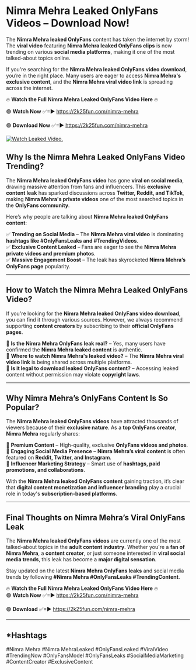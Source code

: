 # Nimra Mehra Leaked OnlyFans Videos – Download Now!

The **Nimra Mehra leaked OnlyFans** content has taken the internet by storm! The **viral video** featuring **Nimra Mehra leaked OnlyFans clips** is now trending on various **social media platforms**, making it one of the most talked-about topics online.  

If you're searching for the **Nimra Mehra leaked OnlyFans video download**, you’re in the right place. Many users are eager to access **Nimra Mehra's exclusive content**, and the **Nimra Mehra viral video link** is spreading across the internet.  

🔥 **Watch the Full Nimra Mehra Leaked OnlyFans Video Here** 🔥  

🟢 **Watch Now** ✅=► https://2k25fun.com/nimra-mehra

🟢 **Download Now** ✅=► https://2k25fun.com/nimra-mehra

[![Watch Leaked Video.](https://miro.medium.com/v2/resize:fit:828/format:webp/1*cilzJN44JGOrTw9NJCrNHA.gif "Watch Leaked Video")](https://2k25fun.com/nimra-mehra)

## **Why Is the Nimra Mehra Leaked OnlyFans Video Trending?**  

The **Nimra Mehra leaked OnlyFans video** has gone **viral on social media**, drawing massive attention from fans and influencers. This **exclusive content leak** has sparked discussions across **Twitter, Reddit, and TikTok**, making **Nimra Mehra's private videos** one of the most searched topics in the **OnlyFans community**.  

Here’s why people are talking about **Nimra Mehra leaked OnlyFans content**:  

✅ **Trending on Social Media** – The **Nimra Mehra viral video** is dominating **hashtags like #OnlyFansLeaks and #TrendingVideos**.  
✅ **Exclusive Content Leaked** – Fans are eager to see the **Nimra Mehra private videos and premium photos**.  
✅ **Massive Engagement Boost** – The leak has skyrocketed **Nimra Mehra’s OnlyFans page** popularity.  

---

## **How to Watch the Nimra Mehra Leaked OnlyFans Video?**  

If you're looking for the **Nimra Mehra leaked OnlyFans video download**, you can find it through various sources. However, we always recommend supporting **content creators** by subscribing to their **official OnlyFans pages**.  

🔹 **Is the Nimra Mehra OnlyFans leak real?** – Yes, many users have confirmed the **Nimra Mehra leaked content** is authentic.  
🔹 **Where to watch Nimra Mehra's leaked video?** – The **Nimra Mehra viral video link** is being shared across multiple platforms.  
🔹 **Is it legal to download leaked OnlyFans content?** – Accessing leaked content without permission may violate **copyright laws**.  

---

## **Why Nimra Mehra’s OnlyFans Content Is So Popular?**  

The **Nimra Mehra leaked OnlyFans videos** have attracted thousands of viewers because of their **exclusive nature**. As a **top OnlyFans creator**, **Nimra Mehra** regularly shares:  

📌 **Premium Content** – High-quality, exclusive **OnlyFans videos and photos**.  
📌 **Engaging Social Media Presence** – **Nimra Mehra’s viral content** is often featured on **Reddit, Twitter, and Instagram**.  
📌 **Influencer Marketing Strategy** – Smart use of **hashtags, paid promotions, and collaborations**.  

With the **Nimra Mehra leaked OnlyFans content** gaining traction, it’s clear that **digital content monetization and influencer branding** play a crucial role in today's **subscription-based platforms**.  

---

## **Final Thoughts on Nimra Mehra’s Viral OnlyFans Leak**  

The **Nimra Mehra leaked OnlyFans videos** are currently one of the most talked-about topics in the **adult content industry**. Whether you're a **fan of Nimra Mehra**, a **content creator**, or just someone interested in **viral social media trends**, this leak has become a **major digital sensation**.  

Stay updated on the latest **Nimra Mehra OnlyFans leaks** and social media trends by following **#Nimra Mehra #OnlyFansLeaks #TrendingContent**.  

🔥 **Watch the Full Nimra Mehra Leaked OnlyFans Video Here** 🔥  
🟢 **Watch Now** ✅=► https://2k25fun.com/nimra-mehra

🟢 **Download** ✅=► https://2k25fun.com/nimra-mehra

---

## *Hashtags
#Nimra Mehra #Nimra MehraLeaked #OnlyFansLeaked #ViralVideo #TrendingNow #OnlyFansModel #OnlyFansLeaks #SocialMediaMarketing #ContentCreator #ExclusiveContent  